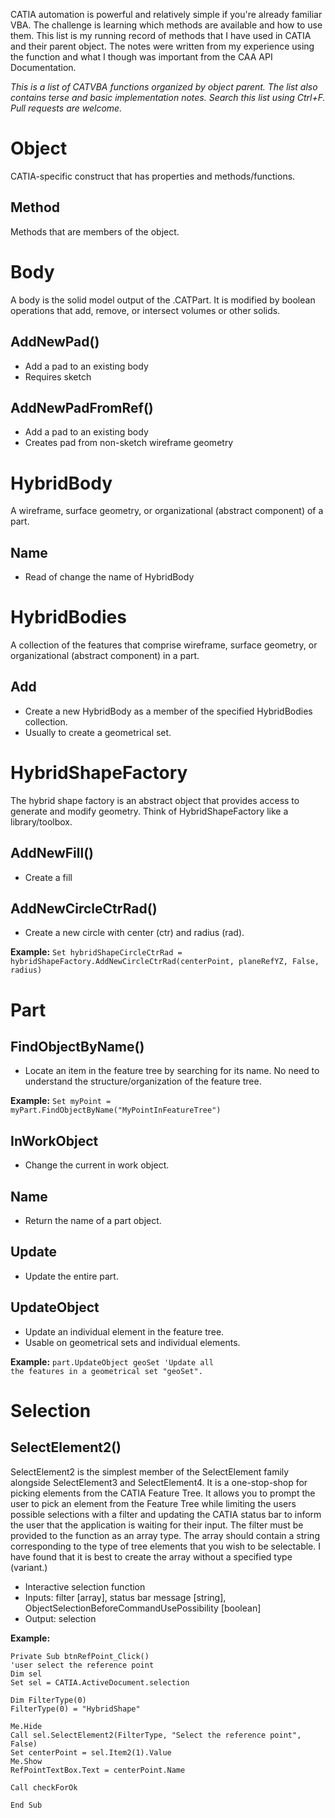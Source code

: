 CATIA automation is powerful and relatively simple if you're already familiar VBA. The challenge is learning which methods are available and how to use them. This list is my running record of methods that I have used in CATIA and their parent object. The notes were written from my experience using the function and what I though was important from the CAA API Documentation.

*This is a list of CATVBA functions organized by object parent. The list also contains terse and basic implementation notes. Search this list using Ctrl+F. Pull requests are welcome.*

# Object
CATIA-specific construct that has properties and methods/functions.
## Method
Methods that are members of the object.

# Body
A body is the solid model output of the .CATPart. It is modified by boolean operations that add, remove, or intersect volumes or other solids.
## AddNewPad()
* Add a pad to an existing body
* Requires sketch

## AddNewPadFromRef()
* Add a pad to an existing body
* Creates pad from non-sketch wireframe geometry

# HybridBody
A wireframe, surface geometry, or organizational (abstract component) of a part.
## Name
* Read of change the name of HybridBody

# HybridBodies
A collection of the features that comprise wireframe, surface geometry, or organizational (abstract component) in a part.
## Add
* Create a new HybridBody as a member of the specified HybridBodies collection.
* Usually to create a geometrical set.

# HybridShapeFactory
The hybrid shape factory is an abstract object that provides access to generate and modify geometry. Think of HybridShapeFactory like a library/toolbox.
## AddNewFill()
* Create a fill

## AddNewCircleCtrRad()
* Create a new circle with center (ctr) and radius (rad).

**Example:**
<code>Set hybridShapeCircleCtrRad = hybridShapeFactory.AddNewCircleCtrRad(centerPoint, planeRefYZ, False, radius)</code>

# Part
## FindObjectByName()
* Locate an item in the feature tree by searching for its name. No need to understand the structure/organization of the feature tree.

**Example:**
<code>Set myPoint = myPart.FindObjectByName("MyPointInFeatureTree")</code>

## InWorkObject
* Change the current in work object.

## Name
* Return the name of a part object.

## Update
* Update the entire part.

## UpdateObject
* Update an individual element in the feature tree.
* Usable on geometrical sets and individual elements.

**Example:**
<code>part.UpdateObject geoSet 'Update all the features in a geometrical set "geoSet".</code>

# Selection
## SelectElement2()
SelectElement2 is the simplest member of the SelectElement family alongside SelectElement3 and SelectElement4. It is a one-stop-shop for picking elements from the CATIA Feature Tree. It allows you to prompt the user to pick an element from the Feature Tree while limiting the users possible selections with a filter and updating the CATIA status bar to inform the user that the application is waiting for their input. The filter must be provided to the function as an array type. The array should contain a string corresponding to the type of tree elements that you wish to be selectable. I have found that it is best to create the array without a specified type (variant.)

* Interactive selection function
* Inputs: filter [array], status bar message [string], ObjectSelectionBeforeCommandUsePossibility [boolean]
* Output: selection

**Example:**
<pre><code>Private Sub btnRefPoint_Click()
'user select the reference point
Dim sel
Set sel = CATIA.ActiveDocument.selection

Dim FilterType(0)
FilterType(0) = "HybridShape"

Me.Hide
Call sel.SelectElement2(FilterType, "Select the reference point", False)
Set centerPoint = sel.Item2(1).Value
Me.Show
RefPointTextBox.Text = centerPoint.Name

Call checkForOk

End Sub</code></pre>
